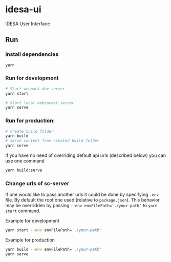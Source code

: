 # idesa-ui
IDESA User Interface

## Run 

### Install dependencies
```sh
yarn
```

### Run for development
```sh
# Start webpack dev server
yarn start

# Start local websocket server
yarn serve
```

### Run for production:
```sh
# create build folder
yarn build
# serve content from created build folder
yarn serve
```

If you have no need of overriding default api urls (described below) you can use one command
```sh
yarn build:serve
```

### Change urls of sc-server

If one would like to pass another urls it could be done by specifying `.env` file. By default the root one used (relative to `package.json`). This behavior may be overridden by passing `--env envFilePath='./your-path'` to `yarn start` command.

Example for development

```sh
yarn start --env envFilePath='./your-path'
```

Example for production

```sh
yarn build --env envFilePath='./your-path'
yarn serve
```
